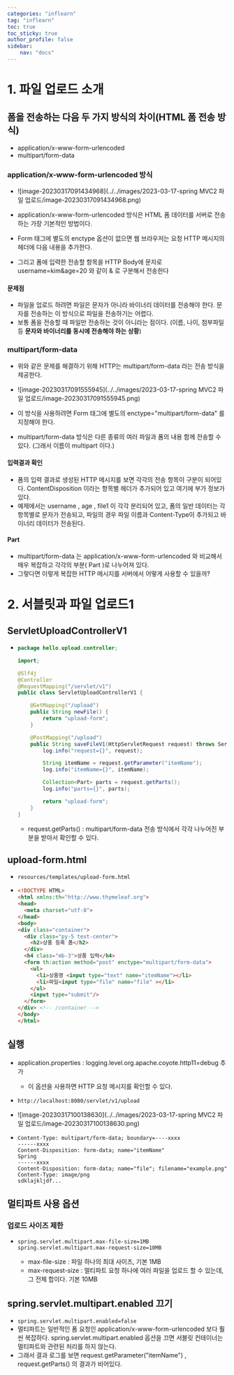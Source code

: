 ```yaml
---
categories: "inflearn"
tag: "inflearn"
toc: true
toc_sticky: true
author_profile: false
sidebar: 
    nav: "docs"
---
```


# 1. 파일 업로드 소개

## 폼을 전송하는 다음 두 가지 방식의 차이(HTML 폼 전송 방식)

- application/x-www-form-urlencoded 
- multipart/form-data

### application/x-www-form-urlencoded 방식

- ![image-20230317091434968](../../images/2023-03-17-spring MVC2 파일 업로드/image-20230317091434968.png)

- application/x-www-form-urlencoded 방식은 HTML 폼 데이터를 서버로 전송하는 가장 기본적인 방법이다.
- Form 태그에 별도의 enctype 옵션이 없으면 웹 브라우저는 요청 HTTP 메시지의 헤더에 다음 내용을 추가한다.
- 그리고 폼에 입력한 전송할 항목을 HTTP Body에 문자로 username=kim&age=20 와 같이 & 로 구분해서 전송한다

#### 문제점

- 파일을 업로드 하려면 파일은 문자가 아니라 바이너리 데이터를 전송해야 한다. 문자를 전송하는 이 방식으로 파일을 전송하기는 어렵다.
- 보통 폼을 전송할 때 파일만 전송하는 것이 아니라는 점이다. (이름, 나이, 첨부파일 등 **문자와 바이너리를 동시에 전송해야 하는 상황**)

### multipart/form-data

-  위와 같은 문제를 해결하기 위해 HTTP는 multipart/form-data 라는 전송 방식을 제공한다.
- ![image-20230317091555945](../../images/2023-03-17-spring MVC2 파일 업로드/image-20230317091555945.png)

- 이 방식을 사용하려면 Form 태그에 별도의 enctype="multipart/form-data" 를 지정해야 한다.
- multipart/form-data 방식은 다른 종류의 여러 파일과 폼의 내용 함께 전송할 수 있다. (그래서 이름이 multipart 이다.)

#### 입력결과 확인

- 폼의 입력 결과로 생성된 HTTP 메시지를 보면 각각의 전송 항목이 구분이 되어있다. ContentDisposition 이라는 항목별 헤더가 추가되어 있고 여기에 부가 정보가 있다.
- 예제에서는 username , age , file1 이 각각 분리되어 있고, 폼의 일반 데이터는 각 항목별로 문자가 전송되고, 파일의 경우 파일 이름과 Content-Type이 추가되고 바이너리 데이터가 전송된다.

#### Part

- multipart/form-data 는 application/x-www-form-urlencoded 와 비교해서 매우 복잡하고 각각의 부분( Part )로 나누어져 있다. 
- 그렇다면 이렇게 복잡한 HTTP 메시지를 서버에서 어떻게 사용할 수 있을까?

# 2. 서블릿과 파일 업로드1

## ServletUploadControllerV1

- ```java
  package hello.upload.controller;
  
  import;
  
  @Slf4j
  @Controller
  @RequestMapping("/servlet/v1")
  public class ServletUploadControllerV1 {
  
      @GetMapping("/upload")
      public String newFile() {
          return "upload-form";
      }
  
      @PostMapping("/upload")
      public String saveFileV1(HttpServletRequest request) throws ServletException, IOException {
          log.info("request={}", request);
  
          String itemName = request.getParameter("itemName");
          log.info("itemName={}", itemName);
  
          Collection<Part> parts = request.getParts();
          log.info("parts={}", parts);
  
          return "upload-form";
      }
  }
  ```

  - request.getParts() : multipart/form-data 전송 방식에서 각각 나누어진 부분을 받아서 확인할 수 있다.

## upload-form.html

- `resources/templates/upload-form.html`

- ```html
  <!DOCTYPE HTML>
  <html xmlns:th="http://www.thymeleaf.org">
  <head>
    <meta charset="utf-8">
  </head>
  <body>
  <div class="container">
    <div class="py-5 text-center">
      <h2>상품 등록 폼</h2>
    </div>
    <h4 class="mb-3">상품 입력</h4>
    <form th:action method="post" enctype="multipart/form-data">
      <ul>
        <li>상품명 <input type="text" name="itemName"></li>
        <li>파일<input type="file" name="file" ></li>
      </ul>
      <input type="submit"/>
    </form>
  </div> <!-- /container -->
  </body>
  </html>
  
  ```

  

## 실행

- application.properties : logging.level.org.apache.coyote.http11=debug 추가

  - 이 옵션을 사용하면 HTTP 요청 메시지를 확인할 수 있다.

- `http://localhost:8080/servlet/v1/upload`

- ![image-20230317100138630](../../images/2023-03-17-spring MVC2 파일 업로드/image-20230317100138630.png)

- ```
  Content-Type: multipart/form-data; boundary=----xxxx
  ------xxxx
  Content-Disposition: form-data; name="itemName"
  Spring
  ------xxxx
  Content-Disposition: form-data; name="file"; filename="example.png"
  Content-Type: image/png
  sdklajkljdf...
  ```

## 멀티파트 사용 옵션

### 업로드 사이즈 제한

- ```properties
  spring.servlet.multipart.max-file-size=1MB
  spring.servlet.multipart.max-request-size=10MB
  ```

  - max-file-size : 파일 하나의 최대 사이즈, 기본 1MB 
  - max-request-size : 멀티파트 요청 하나에 여러 파일을 업로드 할 수 있는데, 그 전체 합이다. 기본 10MB

## spring.servlet.multipart.enabled 끄기

- `spring.servlet.multipart.enabled=false`
- 멀티파트는 일반적인 폼 요청인 application/x-www-form-urlencoded 보다 훨씬 복잡하다. spring.servlet.multipart.enabled 옵션을 끄면 서블릿 컨테이너는 멀티파트와 관련된 처리를 하지 않는다.
- 그래서 결과 로그를 보면 request.getParameter("itemName") , request.getParts() 의 결과가 비어있다. 